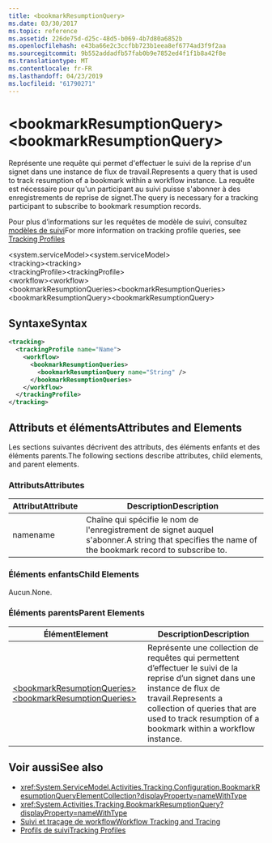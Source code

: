 ```yaml
---
title: <bookmarkResumptionQuery>
ms.date: 03/30/2017
ms.topic: reference
ms.assetid: 226de75d-d25c-48d5-b069-4b7d80a6852b
ms.openlocfilehash: e43ba66e2c3ccfbb723b1eea8ef6774ad3f9f2aa
ms.sourcegitcommit: 9b552addadfb57fab0b9e7852ed4f1f1b8a42f8e
ms.translationtype: MT
ms.contentlocale: fr-FR
ms.lasthandoff: 04/23/2019
ms.locfileid: "61790271"
---
```

# <a name="bookmarkresumptionquery"></a><span data-ttu-id="a0776-101">\<bookmarkResumptionQuery></span><span class="sxs-lookup"><span data-stu-id="a0776-101">\<bookmarkResumptionQuery></span></span>
<span data-ttu-id="a0776-102">Représente une requête qui permet d'effectuer le suivi de la reprise d'un signet dans une instance de flux de travail.</span><span class="sxs-lookup"><span data-stu-id="a0776-102">Represents a query that is used to track resumption of a bookmark within a workflow instance.</span></span> <span data-ttu-id="a0776-103">La requête est nécessaire pour qu'un participant au suivi puisse s'abonner à des enregistrements de reprise de signet.</span><span class="sxs-lookup"><span data-stu-id="a0776-103">The query is necessary for a tracking participant to subscribe to bookmark resumption records.</span></span>  
  
 <span data-ttu-id="a0776-104">Pour plus d’informations sur les requêtes de modèle de suivi, consultez [modèles de suivi](../../../../../docs/framework/windows-workflow-foundation/tracking-profiles.md)</span><span class="sxs-lookup"><span data-stu-id="a0776-104">For more information on tracking profile queries, see [Tracking Profiles](../../../../../docs/framework/windows-workflow-foundation/tracking-profiles.md)</span></span>  
  
<span data-ttu-id="a0776-105">\<system.serviceModel></span><span class="sxs-lookup"><span data-stu-id="a0776-105">\<system.serviceModel></span></span>  
<span data-ttu-id="a0776-106">\<tracking></span><span class="sxs-lookup"><span data-stu-id="a0776-106">\<tracking></span></span>  
<span data-ttu-id="a0776-107">\<trackingProfile></span><span class="sxs-lookup"><span data-stu-id="a0776-107">\<trackingProfile></span></span>  
<span data-ttu-id="a0776-108">\<workflow></span><span class="sxs-lookup"><span data-stu-id="a0776-108">\<workflow></span></span>  
<span data-ttu-id="a0776-109">\<bookmarkResumptionQueries></span><span class="sxs-lookup"><span data-stu-id="a0776-109">\<bookmarkResumptionQueries></span></span>  
<span data-ttu-id="a0776-110">\<bookmarkResumptionQuery></span><span class="sxs-lookup"><span data-stu-id="a0776-110">\<bookmarkResumptionQuery></span></span>  
  
## <a name="syntax"></a><span data-ttu-id="a0776-111">Syntaxe</span><span class="sxs-lookup"><span data-stu-id="a0776-111">Syntax</span></span>  
  
```xml  
<tracking>
  <trackingProfile name="Name">
    <workflow>
      <bookmarkResumptionQueries>
        <bookmarkResumptionQuery name="String" />
      </bookmarkResumptionQueries>
    </workflow>
  </trackingProfile>
</tracking>  
```  
  
## <a name="attributes-and-elements"></a><span data-ttu-id="a0776-112">Attributs et éléments</span><span class="sxs-lookup"><span data-stu-id="a0776-112">Attributes and Elements</span></span>  
 <span data-ttu-id="a0776-113">Les sections suivantes décrivent des attributs, des éléments enfants et des éléments parents.</span><span class="sxs-lookup"><span data-stu-id="a0776-113">The following sections describe attributes, child elements, and parent elements.</span></span>  
  
### <a name="attributes"></a><span data-ttu-id="a0776-114">Attributs</span><span class="sxs-lookup"><span data-stu-id="a0776-114">Attributes</span></span>  
  
|<span data-ttu-id="a0776-115">Attribut</span><span class="sxs-lookup"><span data-stu-id="a0776-115">Attribute</span></span>|<span data-ttu-id="a0776-116">Description</span><span class="sxs-lookup"><span data-stu-id="a0776-116">Description</span></span>|  
|---------------|-----------------|  
|<span data-ttu-id="a0776-117">name</span><span class="sxs-lookup"><span data-stu-id="a0776-117">name</span></span>|<span data-ttu-id="a0776-118">Chaîne qui spécifie le nom de l'enregistrement de signet auquel s'abonner.</span><span class="sxs-lookup"><span data-stu-id="a0776-118">A string that specifies the name of the bookmark record to subscribe to.</span></span>|  
  
### <a name="child-elements"></a><span data-ttu-id="a0776-119">Éléments enfants</span><span class="sxs-lookup"><span data-stu-id="a0776-119">Child Elements</span></span>  
 <span data-ttu-id="a0776-120">Aucun.</span><span class="sxs-lookup"><span data-stu-id="a0776-120">None.</span></span>  
  
### <a name="parent-elements"></a><span data-ttu-id="a0776-121">Éléments parents</span><span class="sxs-lookup"><span data-stu-id="a0776-121">Parent Elements</span></span>  
  
|<span data-ttu-id="a0776-122">Élément</span><span class="sxs-lookup"><span data-stu-id="a0776-122">Element</span></span>|<span data-ttu-id="a0776-123">Description</span><span class="sxs-lookup"><span data-stu-id="a0776-123">Description</span></span>|  
|-------------|-----------------|  
|[<span data-ttu-id="a0776-124">\<bookmarkResumptionQueries></span><span class="sxs-lookup"><span data-stu-id="a0776-124">\<bookmarkResumptionQueries></span></span>](../../../../../docs/framework/configure-apps/file-schema/windows-workflow-foundation/bookmarkresumptionqueries.md)|<span data-ttu-id="a0776-125">Représente une collection de requêtes qui permettent d’effectuer le suivi de la reprise d’un signet dans une instance de flux de travail.</span><span class="sxs-lookup"><span data-stu-id="a0776-125">Represents a collection of queries that are used to track resumption of a bookmark within a workflow instance.</span></span>|  
  
## <a name="see-also"></a><span data-ttu-id="a0776-126">Voir aussi</span><span class="sxs-lookup"><span data-stu-id="a0776-126">See also</span></span>

- <xref:System.ServiceModel.Activities.Tracking.Configuration.BookmarkResumptionQueryElementCollection?displayProperty=nameWithType>
- <xref:System.Activities.Tracking.BookmarkResumptionQuery?displayProperty=nameWithType>
- [<span data-ttu-id="a0776-127">Suivi et traçage de workflow</span><span class="sxs-lookup"><span data-stu-id="a0776-127">Workflow Tracking and Tracing</span></span>](../../../../../docs/framework/windows-workflow-foundation/workflow-tracking-and-tracing.md)
- [<span data-ttu-id="a0776-128">Profils de suivi</span><span class="sxs-lookup"><span data-stu-id="a0776-128">Tracking Profiles</span></span>](../../../../../docs/framework/windows-workflow-foundation/tracking-profiles.md)
